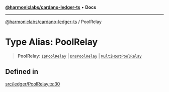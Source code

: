 [**@harmoniclabs/cardano-ledger-ts**](../README.md) • **Docs**

***

[@harmoniclabs/cardano-ledger-ts](../globals.md) / PoolRelay

# Type Alias: PoolRelay

> **PoolRelay**: [`IpPoolRelay`](IpPoolRelay.md) \| [`DnsPoolRelay`](../interfaces/DnsPoolRelay.md) \| [`MultiHostPoolRelay`](../interfaces/MultiHostPoolRelay.md)

## Defined in

[src/ledger/PoolRelay.ts:30](https://github.com/HarmonicLabs/cardano-ledger-ts/blob/94dd590ffe94133126b0d8d49920fc7b002e1975/src/ledger/PoolRelay.ts#L30)
